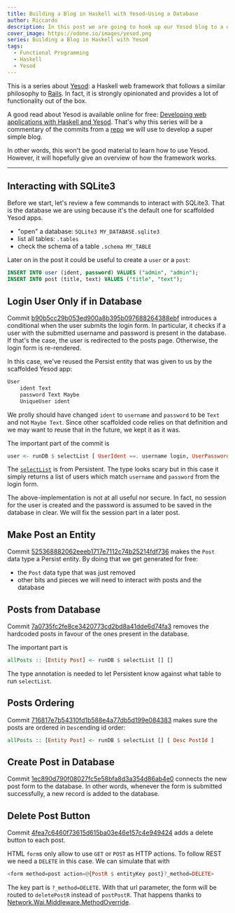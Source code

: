 ```yaml
---
title: Building a Blog in Haskell with Yesod–Using a Database
author: Riccardo
description: In this post we are going to hook up our Yesod blog to a database
cover_image: https://odone.io/images/yesod.png
series: Building a Blog in Haskell with Yesod
tags:
  - Functional Programming
  - Haskell
  - Yesod
---
```


This is a series about [Yesod](https://www.yesodweb.com/): a Haskell web framework that follows a similar philosophy to [Rails](https://rubyonrails.org/). In fact, it is strongly opinionated and provides a lot of functionality out of the box.

A good read about Yesod is available online for free: [Developing web applications with Haskell and Yesod](https://www.yesodweb.com/book). That's why this series will be a commentary of the commits from a [repo](https://github.com/3v0k4/yesod-blog) we will use to develop a super simple blog.

In other words, this won't be good material to learn how to use Yesod. However, it will hopefully give an overview of how the framework works.

---

## Interacting with SQLite3

Before we start, let's review a few commands to interact with SQLite3. That is the database we are using because it's the default one for scaffolded Yesod apps.

- "open" a database: `SQLite3 MY_DATABASE.sqlite3`
- list all tables: `.tables`
- check the schema of a table `.schema MY_TABLE`

Later on in the post it could be useful to create a `user` or a `post`:

```sql
INSERT INTO user (ident, password) VALUES ("admin", "admin");
INSERT INTO post (title, text) VALUES ("title", "text");
```

## Login User Only if in Database

Commit [b90b5cc29b053ed900a8b395b097688264388ebf](https://github.com/3v0k4/yesod-blog/commit/b90b5cc29b053ed900a8b395b097688264388ebf) introduces a conditional when the user submits the login form. In particular, it checks if a user with the submitted username and password is present in the database. If that's the case, the user is redirected to the posts page. Otherwise, the login form is re-rendered.

In this case, we've reused the Persist entity that was given to us by the scaffolded Yesod app:

```bash
User
    ident Text
    password Text Maybe
    UniqueUser ident
```

We prolly should have changed `ident` to `username` and `password` to be `Text` and not `Maybe Text`. Since other scaffolded code relies on that definition and we may want to reuse that in the future, we kept it as it was.

The important part of the commit is

```hs
user <- runDB $ selectList [ UserIdent ==. username login, UserPassword ==. Just (password login) ] []
```

The [`selectList`](https://hackage.haskell.org/package/persistent-2.10.0/docs/Database-Persist-Class.html#v:selectList) is from Persistent. The type looks scary but in this case it simply returns a list of users which match `username` and `password` from the login form.

The above-implementation is not at all useful nor secure. In fact, no session for the user is created and the password is assumed to be saved in the database in clear. We will fix the session part in a later post.

## Make Post an Entity

Commit [525368882062eeeb1717e7112c74b25214fdf736](https://github.com/3v0k4/yesod-blog/commit/525368882062eeeb1717e7112c74b25214fdf736) makes the `Post` data type a Persist entity. By doing that we get generated for free:

- the `Post` data type that was just removed
- other bits and pieces we will need to interact with posts and the database

## Posts from Database

Commit [7a0735fc2fe8ce3420773cd2bd8a41dde6d74fa3](https://github.com/3v0k4/yesod-blog/commit/7a0735fc2fe8ce3420773cd2bd8a41dde6d74fa3) removes the hardcoded posts in favour of the ones present in the database.

The important part is

```hs
allPosts :: [Entity Post] <- runDB $ selectList [] []
```

The type annotation is needed to let Persistent know against what table to run `selectList`.

## Posts Ordering

Commit [716817e7b54310fd1b588e4a77db5d199e084383](https://github.com/3v0k4/yesod-blog/commit/716817e7b54310fd1b588e4a77db5d199e084383) makes sure the posts are ordered in `Desc`ending id order:

```hs
allPosts :: [Entity Post] <- runDB $ selectList [] [ Desc PostId ]
```

## Create Post in Database

Commit [1ec890d790f08027fc5e58bfa8d3a354d86ab4e0](https://github.com/3v0k4/yesod-blog/commit/1ec890d790f08027fc5e58bfa8d3a354d86ab4e0) connects the new post form to the database. In other words, whenever the form is submitted successfully, a new record is added to the database.

## Delete Post Button

Commit [4fea7c6460f73615d615ba03e46e157c4e949424](https://github.com/3v0k4/yesod-blog/commit/4fea7c6460f73615d615ba03e46e157c4e949424) adds a delete button to each post.

HTML `form`s only allow to use `GET` or `POST` as HTTP actions. To follow REST we need a `DELETE` in this case. We can simulate that with

```hs
<form method=post action=@{PostR $ entityKey post}?_method=DELETE>
```

The key part is `?_method=DELETE`. With that url parameter, the form will be routed to `deletePostR` instead of `postPostR`. That happens thanks to [Network.Wai.Middleware.MethodOverride](https://stackoverflow.com/questions/22902419/yesod-put-and-delete-using-hidden-method-parameter/22903897#answer-22903897).
